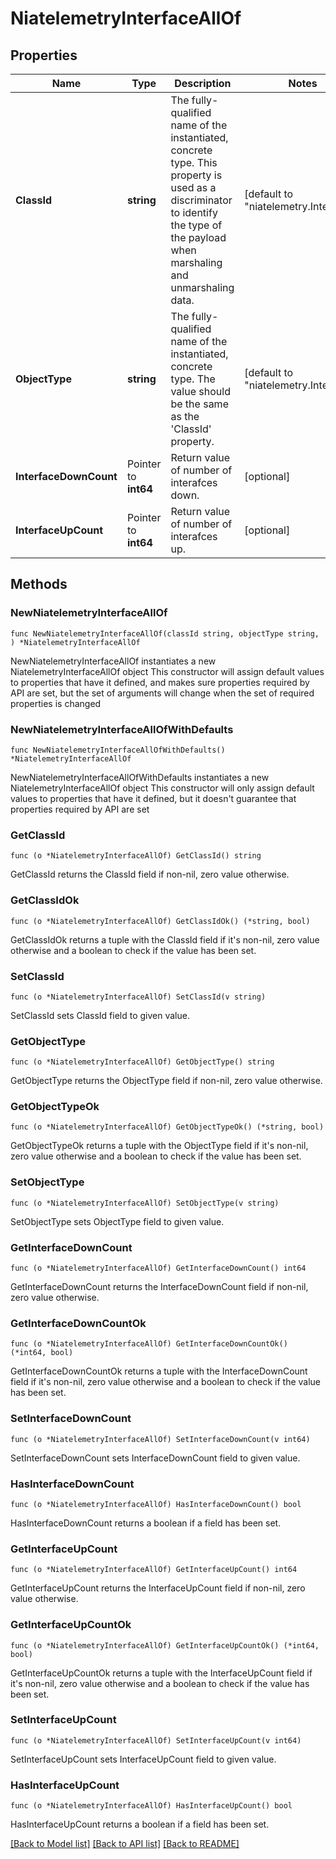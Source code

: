 # NiatelemetryInterfaceAllOf

## Properties

Name | Type | Description | Notes
------------ | ------------- | ------------- | -------------
**ClassId** | **string** | The fully-qualified name of the instantiated, concrete type. This property is used as a discriminator to identify the type of the payload when marshaling and unmarshaling data. | [default to "niatelemetry.Interface"]
**ObjectType** | **string** | The fully-qualified name of the instantiated, concrete type. The value should be the same as the &#39;ClassId&#39; property. | [default to "niatelemetry.Interface"]
**InterfaceDownCount** | Pointer to **int64** | Return value of number of interafces down. | [optional] 
**InterfaceUpCount** | Pointer to **int64** | Return value of number of interafces up. | [optional] 

## Methods

### NewNiatelemetryInterfaceAllOf

`func NewNiatelemetryInterfaceAllOf(classId string, objectType string, ) *NiatelemetryInterfaceAllOf`

NewNiatelemetryInterfaceAllOf instantiates a new NiatelemetryInterfaceAllOf object
This constructor will assign default values to properties that have it defined,
and makes sure properties required by API are set, but the set of arguments
will change when the set of required properties is changed

### NewNiatelemetryInterfaceAllOfWithDefaults

`func NewNiatelemetryInterfaceAllOfWithDefaults() *NiatelemetryInterfaceAllOf`

NewNiatelemetryInterfaceAllOfWithDefaults instantiates a new NiatelemetryInterfaceAllOf object
This constructor will only assign default values to properties that have it defined,
but it doesn't guarantee that properties required by API are set

### GetClassId

`func (o *NiatelemetryInterfaceAllOf) GetClassId() string`

GetClassId returns the ClassId field if non-nil, zero value otherwise.

### GetClassIdOk

`func (o *NiatelemetryInterfaceAllOf) GetClassIdOk() (*string, bool)`

GetClassIdOk returns a tuple with the ClassId field if it's non-nil, zero value otherwise
and a boolean to check if the value has been set.

### SetClassId

`func (o *NiatelemetryInterfaceAllOf) SetClassId(v string)`

SetClassId sets ClassId field to given value.


### GetObjectType

`func (o *NiatelemetryInterfaceAllOf) GetObjectType() string`

GetObjectType returns the ObjectType field if non-nil, zero value otherwise.

### GetObjectTypeOk

`func (o *NiatelemetryInterfaceAllOf) GetObjectTypeOk() (*string, bool)`

GetObjectTypeOk returns a tuple with the ObjectType field if it's non-nil, zero value otherwise
and a boolean to check if the value has been set.

### SetObjectType

`func (o *NiatelemetryInterfaceAllOf) SetObjectType(v string)`

SetObjectType sets ObjectType field to given value.


### GetInterfaceDownCount

`func (o *NiatelemetryInterfaceAllOf) GetInterfaceDownCount() int64`

GetInterfaceDownCount returns the InterfaceDownCount field if non-nil, zero value otherwise.

### GetInterfaceDownCountOk

`func (o *NiatelemetryInterfaceAllOf) GetInterfaceDownCountOk() (*int64, bool)`

GetInterfaceDownCountOk returns a tuple with the InterfaceDownCount field if it's non-nil, zero value otherwise
and a boolean to check if the value has been set.

### SetInterfaceDownCount

`func (o *NiatelemetryInterfaceAllOf) SetInterfaceDownCount(v int64)`

SetInterfaceDownCount sets InterfaceDownCount field to given value.

### HasInterfaceDownCount

`func (o *NiatelemetryInterfaceAllOf) HasInterfaceDownCount() bool`

HasInterfaceDownCount returns a boolean if a field has been set.

### GetInterfaceUpCount

`func (o *NiatelemetryInterfaceAllOf) GetInterfaceUpCount() int64`

GetInterfaceUpCount returns the InterfaceUpCount field if non-nil, zero value otherwise.

### GetInterfaceUpCountOk

`func (o *NiatelemetryInterfaceAllOf) GetInterfaceUpCountOk() (*int64, bool)`

GetInterfaceUpCountOk returns a tuple with the InterfaceUpCount field if it's non-nil, zero value otherwise
and a boolean to check if the value has been set.

### SetInterfaceUpCount

`func (o *NiatelemetryInterfaceAllOf) SetInterfaceUpCount(v int64)`

SetInterfaceUpCount sets InterfaceUpCount field to given value.

### HasInterfaceUpCount

`func (o *NiatelemetryInterfaceAllOf) HasInterfaceUpCount() bool`

HasInterfaceUpCount returns a boolean if a field has been set.


[[Back to Model list]](../README.md#documentation-for-models) [[Back to API list]](../README.md#documentation-for-api-endpoints) [[Back to README]](../README.md)


